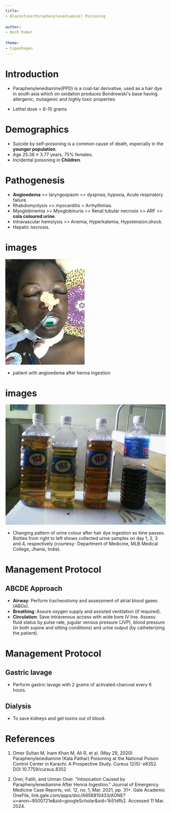 ```yaml
---
title: 
- Blackstone(Paraphenylenediamine) Poisoning

author:
- Nesh Kumar

theme:
- Copenhagen
---
```



# Introduction

+ Paraphenylenediamine(PPD) is a coal-tar derivative, used as a hair dye in south asia which on oxidation produces Bondrowski's base having allergenic, mutagenic and highly toxic properties

+ Lethel dose = 6-10 grams


# Demographics

+ Suicide by self-poisoning is a common cause of death, especially in the **younger population**.
+ Age 25.38 ± 3.77 years, 75% females.
+ Incidental poisoning in **Children**.

# Pathogenesis

+ **Angioedema** >> laryngospasm >> dyspnea, hypoxia,  Acute respiratory failure.
+ Rhabdomyolysis >> myocarditis = Arrhythmias.
+ Myoglobinemia >> Myoglobinuria >> Renal tubular necrosis >> ARF >> **cola coloured urine**.
+ Intravascular hemolysis >> Anemia, Hyperkalemia, Hypotension;shock.
+ Hepatic necrosis.

# images
![severe angioedema after henna ingestion](images/angioedema.png)
- patient with angioedema after henna ingestion

# images
![Urine Color](images/urinecolor.png)
- Changing pattern of urine colour after hair dye ingestion as time passes. Bottles from right to left shows collected urine samples on day 1, 2, 3 and 4, respectively (courtesy- Department of Medicine, MLB Medical College, Jhansi, India). 

# Management Protocol
## ABCDE Approach
+ **Airway**: Perform tracheostomy and assessment of atrial blood gases (ABGs).
+ **Breathing**: Assure oxygen supply and assisted ventilation (if required).
+ **Circulation**: Save intravenous access with wide bore IV line. Assess fluid status by pulse rate, jugular venous pressure (JVP), blood pressure (in both supine and sitting conditions) and urine output (by catheterizing the patient).

# Management Protocol
## Gastric lavage
+ Perform gastric lavage with 2 grams of activated charcoal every 6 hours.

## Dialysis
+ To save kidneys and get toxins out of blood.

# References
1. Omer Sultan M, Inam Khan M, Ali R, et al. (May 29, 2020) Paraphenylenediamine (Kala Pathar) Poisoning
at the National Poison Control Center in Karachi: A Prospective Study. Cureus 12(5): e8352. DOI
10.7759/cureus.8352

2. Oner, Fatih, and Umran Oner. "Intoxication Caused by Paraphenylenediamine After Henna Ingestion." Journal of Emergency Medicine Case Reports, vol. 12, no. 1, Mar. 2021, pp. 31+. Gale Academic OneFile, link.gale.com/apps/doc/A656810433/AONE?u=anon~9500721e&sid=googleScholar&xid=1b51dfb2. Accessed 11 Mar. 2024.
